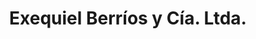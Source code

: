 ---
title: "Exequiel Berríos y Cía. Ltda."
url: /castro/exequiel-berrios-y-cia-ltda/
shop: Autohaus
---